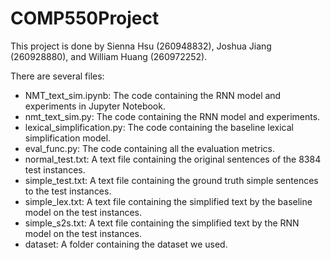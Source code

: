 # COMP550Project

This project is done by Sienna Hsu (260948832), Joshua Jiang (260928880), and William Huang (260972252).

There are several files:
- NMT_text_sim.ipynb: The code containing the RNN model and experiments in Jupyter Notebook.
- nmt_text_sim.py: The code containing the RNN model and experiments. 
- lexical_simplification.py: The code containing the baseline lexical simplification model.
- eval_func.py: The code containing all the evaluation metrics.
- normal_test.txt: A text file containing the original sentences of the 8384 test instances.
- simple_test.txt: A text file containing the ground truth simple sentences to the test instances.
- simple_lex.txt: A text file containing the simplified text by the baseline model on the test instances.
- simple_s2s.txt: A text file containing the simplified text by the RNN model on the test instances.
- dataset: A folder containing the dataset we used.
